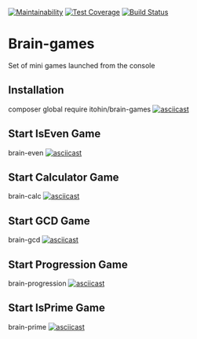 [![Maintainability](https://api.codeclimate.com/v1/badges/fe6298a768e8026a2b4f/maintainability)](https://codeclimate.com/github/itohin/project-lvl1-s426/maintainability)
[![Test Coverage](https://api.codeclimate.com/v1/badges/fe6298a768e8026a2b4f/test_coverage)](https://codeclimate.com/github/itohin/project-lvl1-s426/test_coverage)
[![Build Status](https://travis-ci.org/itohin/project-lvl1-s426.svg?branch=master)](https://travis-ci.org/itohin/project-lvl1-s426)

# Brain-games
Set of mini games launched from the console

## Installation

composer global require itohin/brain-games
[![asciicast](https://asciinema.org/a/STf8ZIkxwDr2g0dmWAZ80dsFO.svg)](https://asciinema.org/a/STf8ZIkxwDr2g0dmWAZ80dsFO)

## Start IsEven Game

brain-even
[![asciicast](https://asciinema.org/a/KJ40GExHiSqkZIopnXNsYqrjR.svg)](https://asciinema.org/a/KJ40GExHiSqkZIopnXNsYqrjR)

## Start Calculator Game

brain-calc
[![asciicast](https://asciinema.org/a/mXKbTjdLZrSiu3MLe3QYdD1Ak.svg)](https://asciinema.org/a/mXKbTjdLZrSiu3MLe3QYdD1Ak)

## Start GCD Game

brain-gcd
[![asciicast](https://asciinema.org/a/mPTuUSH38iiMhuOYabmrm7O3r.svg)](https://asciinema.org/a/mPTuUSH38iiMhuOYabmrm7O3r)

## Start Progression Game

brain-progression
[![asciicast](https://asciinema.org/a/Q288PtKlsSGZwlaSCprGkPrKo.svg)](https://asciinema.org/a/Q288PtKlsSGZwlaSCprGkPrKo)

## Start IsPrime Game

brain-prime
[![asciicast](https://asciinema.org/a/KCXSDpvdpbQC1X5EU99d8lsBf.svg)](https://asciinema.org/a/KCXSDpvdpbQC1X5EU99d8lsBf)